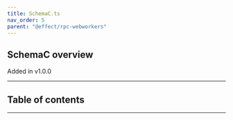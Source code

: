 ```yaml
---
title: SchemaC.ts
nav_order: 5
parent: "@effect/rpc-webworkers"
---
```


## SchemaC overview

Added in v1.0.0

---

<h2 class="text-delta">Table of contents</h2>

---
